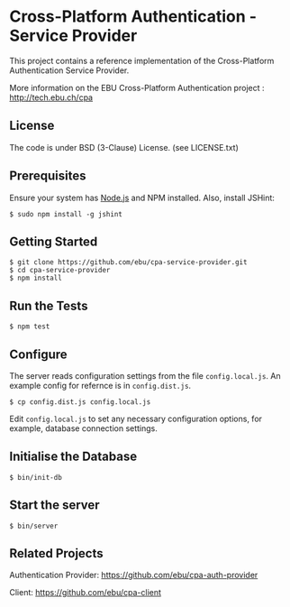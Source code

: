 # Cross-Platform Authentication - Service Provider

This project contains a reference implementation of the Cross-Platform
Authentication Service Provider.

More information on the EBU Cross-Platform Authentication project : http://tech.ebu.ch/cpa

## License

The code is under BSD (3-Clause) License. (see LICENSE.txt)

## Prerequisites

Ensure your system has [Node.js](http://nodejs.org/) and NPM installed. Also, install JSHint:

    $ sudo npm install -g jshint

## Getting Started

    $ git clone https://github.com/ebu/cpa-service-provider.git
    $ cd cpa-service-provider
    $ npm install

## Run the Tests

    $ npm test

## Configure

The server reads configuration settings from the file `config.local.js`.
An example config for refernce is in `config.dist.js`.

    $ cp config.dist.js config.local.js

Edit `config.local.js` to set any necessary configuration options, for
example, database connection settings.

## Initialise the Database

    $ bin/init-db

## Start the server

    $ bin/server

## Related Projects

Authentication Provider: https://github.com/ebu/cpa-auth-provider

Client: https://github.com/ebu/cpa-client
